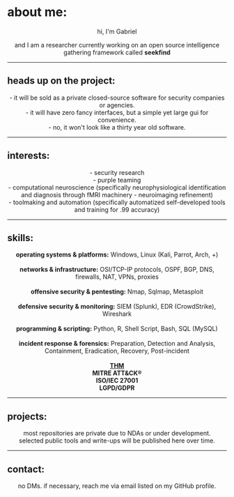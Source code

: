 <p align="center">
  <h1>about me:</h1>
</p>

<p align="center">
  hi, I'm Gabriel
</p>

<p align="center">
  and I am a researcher currently working on an open source intelligence gathering framework called <strong>seekfind</strong>
</p>

<hr>

<p align="center">
  <h2>heads up on the project:</h2>
</p>

<p align="center">
  - it will be sold as a private closed-source software for security companies or agencies.<br>
  - it will have zero fancy interfaces, but a simple yet large gui for convenience.<br>
  - no, it won't look like a thirty year old software.
</p>

<hr>

<p align="center">
  <h2>interests:</h2>
</p>

<p align="center">
  - security research<br>
  - purple teaming<br>
  - computational neuroscience (specifically neurophysiological identification and diagnosis through fMRI machinery - neuroimaging refinement)<br>
  - toolmaking and automation (specifically automatized self-developed tools and training for .99 accuracy)
</p>

<hr>

<p align="center">
  <h2>skills:</h2>
</p>

<p align="center">
  <strong>operating systems & platforms:</strong> Windows, Linux (Kali, Parrot, Arch, +)<br><br>
  <strong>networks & infrastructure:</strong> OSI/TCP-IP protocols, OSPF, BGP, DNS, firewalls, NAT, VPNs, proxies<br><br>
  <strong>offensive security & pentesting:</strong> Nmap, Sqlmap, Metasploit<br><br>
  <strong>defensive security & monitoring:</strong> SIEM (Splunk), EDR (CrowdStrike), Wireshark<br><br>
  <strong>programming & scripting:</strong> Python, R, Shell Script, Bash, SQL (MySQL)<br><br>
  <strong>incident response & forensics:</strong> Preparation, Detection and Analysis, Containment, Eradication, Recovery, Post-incident<br><br>
  <strong><a href="https://tryhackme.com/p/gbrlprs">THM</a></strong><br>
  <strong>MITRE ATT&CK®</strong><br>
  <strong>ISO/IEC 27001</strong><br>
  <strong>LGPD/GDPR</strong>
</p>

<hr>

<p align="center">
  <h2>projects:</h2>
</p>

<p align="center">
  most repositories are private due to NDAs or under development.<br>
  selected public tools and write-ups will be published here over time.
</p>

<hr>

<p align="center">
  <h2>contact:</h2>
</p>

<p align="center">
  no DMs. if necessary, reach me via email listed on my GitHub profile.
</p>
